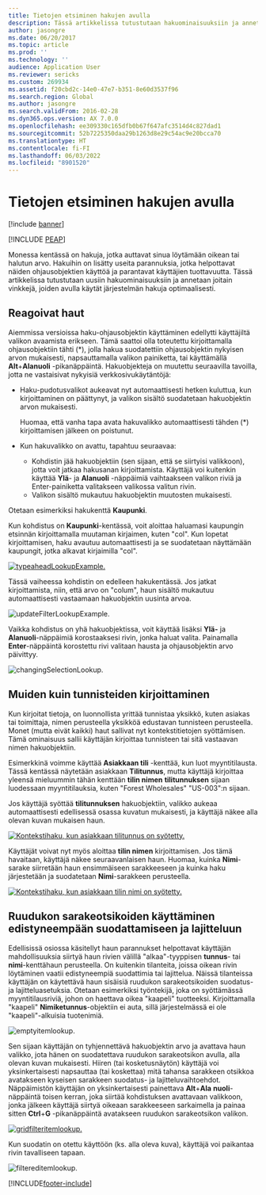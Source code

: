 ```yaml
---
title: Tietojen etsiminen hakujen avulla
description: Tässä artikkelissa tutustutaan hakuominaisuuksiin ja annetaan joitain vinkkejä, joiden avulla käytät järjestelmän hakuja optimaalisesti.
author: jasongre
ms.date: 06/20/2017
ms.topic: article
ms.prod: ''
ms.technology: ''
audience: Application User
ms.reviewer: sericks
ms.custom: 269934
ms.assetid: f20cbd2c-14e0-47e7-b351-8e60d3537f96
ms.search.region: Global
ms.author: jasongre
ms.search.validFrom: 2016-02-28
ms.dyn365.ops.version: AX 7.0.0
ms.openlocfilehash: ee309330c165dfb0b67f647afc3514d4c827dad1
ms.sourcegitcommit: 52b7225350daa29b1263d8e29c54ac9e20bcca70
ms.translationtype: HT
ms.contentlocale: fi-FI
ms.lasthandoff: 06/03/2022
ms.locfileid: "8901520"
---
```

# <a name="find-information-by-using-lookups"></a>Tietojen etsiminen hakujen avulla

[!include [banner](../includes/banner.md)]


[!INCLUDE [PEAP](../../../includes/peap-1.md)]

Monessa kentässä on hakuja, jotka auttavat sinua löytämään oikean tai halutun arvo. Hakuihin on lisätty useita parannuksia, jotka helpottavat näiden ohjausobjektien käyttöä ja parantavat käyttäjien tuottavuutta. Tässä artikkelissa tutustutaan uusiin hakuominaisuuksiin ja annetaan joitain vinkkejä, joiden avulla käytät järjestelmän hakuja optimaalisesti.

## <a name="responsive-lookups"></a>Reagoivat haut

Aiemmissa versioissa haku-ohjausobjektin käyttäminen edellytti käyttäjiltä valikon avaamista erikseen. Tämä saattoi olla toteutettu kirjoittamalla ohjausobjektiin tähti (\*), jolla hakua suodatettiin ohjausobjektin nykyisen arvon mukaisesti, napsauttamalla valikon painiketta, tai käyttämällä **Alt**+**Alanuoli** -pikanäppäintä. Hakuobjekteja on muutettu seuraavilla tavoilla, jotta ne vastaisivat nykyisiä verkkosivukäytäntöjä:

- Haku-pudotusvalikot aukeavat nyt automaattisesti hetken kuluttua, kun kirjoittaminen on päättynyt, ja valikon sisältö suodatetaan hakuobjektin arvon mukaisesti.

    Huomaa, että vanha tapa avata hakuvalikko automaattisesti tähden (\*) kirjoittamisen jälkeen on poistunut.

- Kun hakuvalikko on avattu, tapahtuu seuraavaa:

    - Kohdistin jää hakuobjektiin (sen sijaan, että se siirtyisi valikkoon), jotta voit jatkaa hakusanan kirjoittamista. Käyttäjä voi kuitenkin käyttää **Ylä**- ja **Alanuoli** -näppäimiä vaihtaakseen valikon riviä ja Enter-painiketta valitakseen valikossa valitun rivin.
    - Valikon sisältö mukautuu hakuobjektin muutosten mukaisesti.

Otetaan esimerkiksi hakukenttä **Kaupunki**.

Kun kohdistus on **Kaupunki**-kentässä, voit aloittaa haluamasi kaupungin etsinnän kirjoittamalla muutaman kirjaimen, kuten "col". Kun lopetat kirjoittamisen, haku avautuu automaattisesti ja se suodatetaan näyttämään kaupungit, jotka alkavat kirjaimilla "col".

[![typeaheadLookupExample.](./media/typeaheadlookupexample.png)](./media/typeaheadlookupexample.png)

Tässä vaiheessa kohdistin on edelleen hakukentässä. Jos jatkat kirjoittamista, niin, että arvo on "colum", haun sisältö mukautuu automaattisesti vastaamaan hakuobjektin uusinta arvoa.

![updateFilterLookupExample.](./media/updatefilterlookupexample.png)

Vaikka kohdistus on yhä hakuobjektissa, voit käyttää lisäksi **Ylä-** ja **Alanuoli**-näppäimiä korostaaksesi rivin, jonka haluat valita. Painamalla **Enter**-näppäintä korostettu rivi valitaan hausta ja ohjausobjektin arvo päivittyy.

![changingSelectionLookup.](./media/changingselectionlookup.png)

## <a name="typing-in-more-than-ids"></a>Muiden kuin tunnisteiden kirjoittaminen

Kun kirjoitat tietoja, on luonnollista yrittää tunnistaa yksikkö, kuten asiakas tai toimittaja, nimen perusteella yksikköä edustavan tunnisteen perusteella. Monet (mutta eivät kaikki) haut sallivat nyt kontekstitietojen syöttämisen. Tämä ominaisuus sallii käyttäjän kirjoittaa tunnisteen tai sitä vastaavan nimen hakuobjektiin.

Esimerkkinä voimme käyttää **Asiakkaan tili** -kenttää, kun luot myyntitilausta. Tässä kentässä näytetään asiakkaan **Tilitunnus**, mutta käyttäjä kirjoittaa yleensä mieluummin tähän kenttään **tilin nimen** **tilitunnuksen** sijaan luodessaan myyntitilauksia, kuten "Forest Wholesales" "US-003":n sijaan.

Jos käyttäjä syöttää **tilitunnuksen** hakuobjektiin, valikko aukeaa automaattisesti edellisessä osassa kuvatun mukaisesti, ja käyttäjä näkee alla olevan kuvan mukaisen haun.

[![Kontekstihaku, kun asiakkaan tilitunnus on syötetty.](./media/howtocontextuallookups-1.png)](./media/howtocontextuallookups-1.png)

Käyttäjät voivat nyt myös aloittaa **tilin nimen** kirjoittamisen. Jos tämä havaitaan, käyttäjä näkee seuraavanlaisen haun. Huomaa, kuinka **Nimi**-sarake siirretään haun ensimmäiseen sarakkeeseen ja kuinka haku järjestetään ja suodatetaan **Nimi**-sarakkeen perusteella.

[![Kontekstihaku, kun asiakkaan tilin nimi on syötetty.](./media/howtocontextuallookups-2.png)](./media/howtocontextuallookups-2.png)

## <a name="using-grid-column-headers-for-more-advanced-filtering-and-sorting"></a>Ruudukon sarakeotsikoiden käyttäminen edistyneempään suodattamiseen ja lajitteluun

Edellisissä osiossa käsitellyt haun parannukset helpottavat käyttäjän mahdollisuuksia siirtyä haun rivien välillä "alkaa"-tyyppisen **tunnus**- tai **nimi**-kenttähaun perusteella. On kuitenkin tilanteita, joissa oikean rivin löytäminen vaatii edistyneempiä suodattimia tai lajittelua. Näissä tilanteissa käyttäjän on käytettävä haun sisäisiä ruudukon sarakeotsikoiden suodatus- ja lajitteluasetuksia. Otetaan esimerkiksi työntekijä, joka on syöttämässä myyntitilausriviä, johon on haettava oikea "kaapeli" tuotteeksi. Kirjoittamalla "kaapeli" **Nimiketunnus**-objektiin ei auta, sillä järjestelmässä ei ole "kaapeli"-alkuisia tuotenimiä.

![emptyitemlookup.](./media/emptyitemlookup.png)

Sen sijaan käyttäjän on tyhjennettävä hakuobjektin arvo ja avattava haun valikko, jota hänen on suodatettava ruudukon sarakeotsikon avulla, alla olevan kuvan mukaisesti. Hiiren (tai kosketusnäytön) käyttäjä voi yksinkertaisesti napsauttaa (tai koskettaa) mitä tahansa sarakkeen otsikkoa avatakseen kyseisen sarakkeen suodatus- ja lajitteluvaihtoehdot. Näppäimistön käyttäjän on yksinkertaisesti painettava **Alt**+**Ala** **nuoli**-näppäintä toisen kerran, joka siirtää kohdistuksen avattavaan valikkoon, jonka jälkeen käyttäjä siirtyä oikeaan sarakkeeseen sarkaimella ja painaa sitten **Ctrl**+**G** -pikanäppäintä avatakseen ruudukon sarakeotsikon valikon.

[![gridfilteritemlookup.](./media/gridfilteritemlookup.png)](./media/gridfilteritemlookup.png)

Kun suodatin on otettu käyttöön (ks. alla oleva kuva), käyttäjä voi paikantaa rivin tavalliseen tapaan.

![filtereditemlookup.](./media/filtereditemlookup.png)


[!INCLUDE[footer-include](../../../includes/footer-banner.md)]